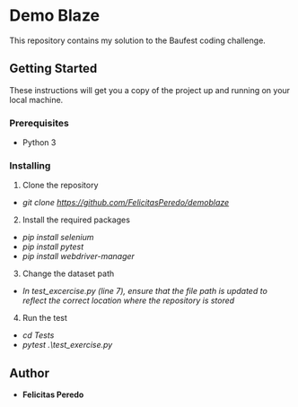 # Demo Blaze 

This repository contains my solution to the Baufest coding challenge.

## Getting Started

These instructions will get you a copy of the project up and running on your local machine.

### Prerequisites

- Python 3

### Installing

1. Clone the repository

- _git clone https://github.com/FelicitasPeredo/demoblaze_

2. Install the required packages

- _pip install selenium_
- _pip install pytest_
- _pip install webdriver-manager_

3. Change the dataset path

- _In test_excercise.py (line 7), ensure that the file path is updated to reflect the correct location where the repository is stored_

4. Run the test

- _cd Tests_
- _pytest .\test_exercise.py_

## Author

- **Felicitas Peredo**
